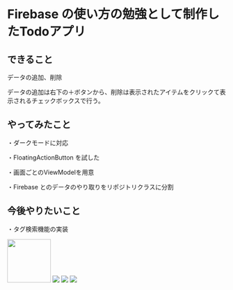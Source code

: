 # Firebase の使い方の勉強として制作したTodoアプリ
## できること
データの追加、削除

データの追加は右下の＋ボタンから、削除は表示されたアイテムをクリックて表示されるチェックボックスで行う。

## やってみたこと
・ダークモードに対応

・FloatingActionButton を試した

・画面ごとのViewModelを用意

・Firebase とのデータのやり取りをリポジトリクラスに分割

## 今後やりたいこと
・タグ検索機能の実装


<p>
  <img src="https://github.com/dennoko/FirebaseTodoApp/assets/145789995/858c93aa-924a-4097-91a0-7f42c0ac7f02" width="100"> 
  <img src="https://github.com/dennoko/FirebaseTodoApp/assets/145789995/dd962cd8-c54c-4105-9f2f-ae5f129d3598"> 
  <img src="https://github.com/dennoko/FirebaseTodoApp/assets/145789995/50d84878-c84d-4404-a29a-b1ed0e3b55e1"> 
  <img src="https://github.com/dennoko/FirebaseTodoApp/assets/145789995/fa6d5c89-2627-4148-b0aa-78d1972657fe">
</p>
